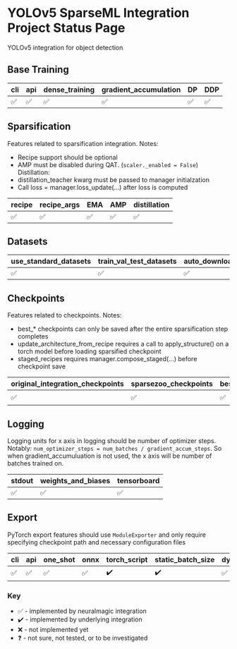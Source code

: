 # YOLOv5 SparseML Integration Project Status Page
YOLOv5 integration for object detection

## Base Training


| cli                | api                | dense_training     | gradient_accumulation | DP                 | DDP                |
| ------------------ | ------------------ | ------------------ | --------------------- | ------------------ | ------------------ |
| :white_check_mark: | :white_check_mark: | :white_check_mark: | :white_check_mark:    | :white_check_mark: | :white_check_mark: |

## Sparsification
Features related to sparsification integration. Notes: 
* Recipe support should be optional
* AMP must be disabled during QAT. (`scaler._enabled = False`)
Distillation:
* distillation_teacher kwarg must be passed to manager initialzation
* Call loss = manager.loss_update(...) after loss is computed

| recipe             | recipe_args        | EMA                | AMP                | distillation       |
| ------------------ | ------------------ | ------------------ | ------------------ | ------------------ |
| :white_check_mark: | :white_check_mark: | :white_check_mark: | :white_check_mark: | :white_check_mark: |

## Datasets


| use_standard_datasets | train_val_test_datasets | auto_download_datasets |
| --------------------- | ----------------------- | ---------------------- |
| :white_check_mark:    | :white_check_mark:      | :white_check_mark:     |

## Checkpoints
Features related to checkpoints. Notes: 
* best_* checkpoints can only be saved after the entire sparsification step completes
* update_architecture_from_recipe requires a call to apply_structure() on a torch model before loading sparsified checkpoint
* staged_recipes requires manager.compose_staged(...) before checkpoint save

| original_integration_checkpoints | sparsezoo_checkpoints | best_checkpoint    | best_pruned_checkpoint | best_pruned_quantized_checkpoint | recipe_saved_to_checkpoint | update_architecture_from_recipe | staged_recipes     |
| -------------------------------- | --------------------- | ------------------ | ---------------------- | -------------------------------- | -------------------------- | ------------------------------- | ------------------ |
| :white_check_mark:               | :white_check_mark:    | :white_check_mark: | :question:             | :question:                       | :question:                 | :white_check_mark:              | :white_check_mark: |

## Logging
Logging units for x axis in logging should be number of optimizer steps. Notably: `num_optimizer_steps = num_batches / gradient_accum_steps`. So when gradient_accumuluation is not used, the x axis will be number of batches trained on.

| stdout             | weights_and_biases | tensorboard        |
| ------------------ | ------------------ | ------------------ |
| :white_check_mark: | :white_check_mark: | :white_check_mark: |

## Export
PyTorch export features should use `ModuleExporter` and only require specifying checkpoint path and necessary configuration files

| cli                | api                | one_shot           | onnx               | torch_script       | static_batch_size  | dynamic_batch_size | static_input_shape | dynamic_input_shape | save_to_simple_deployment_directory | save_to_sparsezoo_directory |
| ------------------ | ------------------ | ------------------ | ------------------ | ------------------ | ------------------ | ------------------ | ------------------ | ------------------- | ----------------------------------- | --------------------------- |
| :white_check_mark: | :white_check_mark: | :white_check_mark: | :white_check_mark: | :heavy_check_mark: | :heavy_check_mark: | :white_check_mark: | :white_check_mark: | :x:                 | :white_check_mark:                  | :x:                         |

### Key
 * :white_check_mark: - implemented by neuralmagic integration
 * :heavy_check_mark: - implemented by underlying integration
 * :x: - not implemented yet
 * :question: - not sure, not tested, or to be investigated
